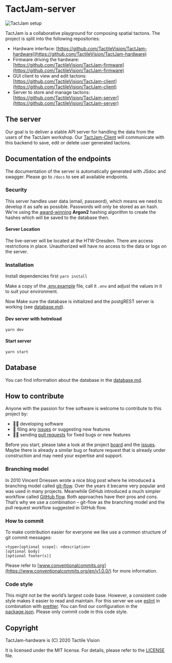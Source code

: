 # TactJam-server

![TactJam setup](https://github.com/TactileVision/TactJam-server/wiki/img/TactJam-Teaser.jpg)

TactJam is a collaborative playground for composing spatial tactons. The project is split into the following repositories:

- Hardware interface: [https://github.com/TactileVision/TactJam-hardware](https://github.com/TactileVision/TactJam-hardware)
- Firmware driving the hardware: [https://github.com/TactileVision/TactJam-firmware](https://github.com/TactileVision/TactJam-firmware)
- GUI client to view and edit tactons: [https://github.com/TactileVision/TactJam-client](https://github.com/TactileVision/TactJam-client)
- Server to store and manage tactons: [https://github.com/TactileVision/TactJam-server](https://github.com/TactileVision/TactJam-server)

## The server

Our goal is to deliver a stable API server for handling the data from the users of the TactJam workshop.
Our [TactJam-Client](https://github.com/TactileVision/TactJam-client) will communicate with this backend to save, edit or delete user generated tactons.

## Documentation of the endpoints

The documentation of the server is automatically generated with JSdoc and swagger.
Please go to `/docs` to see all available endpoints.

### Security

This server handles user data (email, password), which means we need to develop it as safe as possible. Passwords will only be stored as an hash.
We're using the [award-winning](https://www.password-hashing.net/) **Argon2** hashing algorithm to create the hashes which will be saved to the database then.

#### Server Location

The live-server will be located at the HTW-Dresden. There are access restrictions in place. Unauthorized will have no access to the data or logs on the server.

### Installation

Install dependencies first
`yarn install`

Make a copy of the [.env.example](https://raw.githubusercontent.com/TactileVision/TactJam-server/main/.env.example) file, call it `.env` and adjust the values in it to suit your environment.

Now Make sure the database is initialized and the postgREST server is working (see [database.md](https://raw.githubusercontent.com/TactileVision/TactJam-server/main/database/database.md)).

#### Dev server with hotreload

`yarn dev`

#### Start server

`yarn start`

## Database

You can find information about the database in the [database.md](https://raw.githubusercontent.com/TactileVision/TactJam-server/main/database/database.md).

## How to contribute

Anyone with the passion for free software is welcome to contribute to this project by:

- 👩‍💻 developing software
- 👾 filing any [issues](https://github.com/TactileVision/TactJam-server/issues) or suggesting new features
- 🧑‍🏭 sending [pull requests](https://github.com/TactileVision/TactJam-server/pulls) for fixed bugs or new features

Before you start, please take a look at the project [board](https://github.com/orgs/TactileVision/projects/1)
and the [issues](https://github.com/TactileVision/TactJam-server/issues).
Maybe there is already a similar bug or feature request that is already under construction and may need your expertise and support.

### Branching model

In 2010 Vincent Driessen wrote a nice blog post where he introduced a branching model called [git-flow](https://nvie.com/posts/a-successful-git-branching-model/).
Over the years it became very popular and was used in many projects.
Meanwhile GitHub introduced a much simpler workflow called [GitHub flow](https://guides.github.com/introduction/flow/).
Both approaches have their pros and cons. That’s why we use a combination – git-flow as the branching model and the pull request workflow suggested in GitHub flow.

### How to commit

To make contribution easier for everyone we like use a common structure of git commit messages:

```
<type>[optional scope]: <description>
[optional body]
[optional footer(s)]
```

Please refer to [www.conventionalcommits.org](https://www.conventionalcommits.org/en/v1.0.0/) for more information.

### Code style

This might not be the world’s largest code base. However, a consistent code style makes it easier to read and maintain.
For this server we use [eslint](https://eslint.org/) in combination with [prettier](https://prettier.io/).
You can find our configuration in the [package.json](https://raw.githubusercontent.com/TactileVision/TactJam-server/main/package.json).
Please only commit code in this code style.

## Copyright

TactJam-hardware is (C) 2020 Tactile Vision

It is licensed under the MIT license. For details, please refer to the [LICENSE](LICENSE) file.
